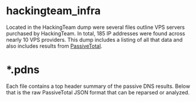 # hackingteam_infra
Located in the HackingTeam dump were several files outline VPS servers purchased by HackingTeam. In total, 185 IP addresses were found across nearly 10 VPS providers. This dump includes a listing of all that data and also includes results from [PassiveTotal](https://www.passivetotal.org).

# *.pdns
Each file contains a top header summary of the passive DNS results. Below that is the raw PassiveTotal JSON format that can be reparsed or analyzed.
